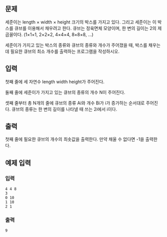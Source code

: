 ## 문제
세준이는 length × width × height 크기의 박스를 가지고 있다. 그리고 세준이는 이 박스를 큐브를 이용해서 채우려고 한다. 큐브는 정육면체 모양이며, 한 변의 길이는 2의 제곱꼴이다. (1×1×1, 2×2×2, 4×4×4, 8×8×8, ...)

세준이가 가지고 있는 박스의 종류와 큐브의 종류와 개수가 주어졌을 때, 박스를 채우는데 필요한 큐브의 최소 개수를 출력하는 프로그램을 작성하시오.

## 입력
첫째 줄에 세 자연수 length width height가 주어진다.

둘째 줄에 세준이가 가지고 있는 큐브의 종류의 개수 N이 주어진다.

셋째 줄부터 총 N개의 줄에 큐브의 종류 Ai와 개수 Bi가 i가 증가하는 순서대로 주어진다. 큐브의 종류는 한 변의 길이를 나타낼 때 쓰는 2i에서 i이다.

## 출력
첫째 줄에 필요한 큐브의 개수의 최솟값을 출력한다. 만약 채울 수 없다면 -1을 출력한다.

## 예제 입력 

### 입력
```
4 4 8
3
0 10
1 10
2 1
```
### 출력
```
9
```